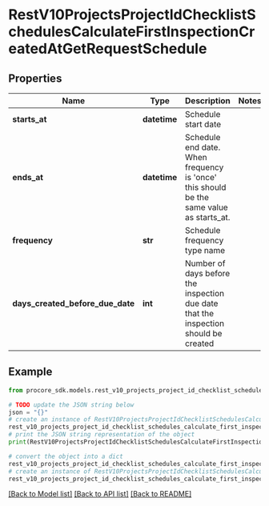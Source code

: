 # RestV10ProjectsProjectIdChecklistSchedulesCalculateFirstInspectionCreatedAtGetRequestSchedule


## Properties

Name | Type | Description | Notes
------------ | ------------- | ------------- | -------------
**starts_at** | **datetime** | Schedule start date | 
**ends_at** | **datetime** | Schedule end date. When frequency is &#39;once&#39; this should be the same value as starts_at. | 
**frequency** | **str** | Schedule frequency type name | 
**days_created_before_due_date** | **int** | Number of days before the inspection due date that the inspection should be created | 

## Example

```python
from procore_sdk.models.rest_v10_projects_project_id_checklist_schedules_calculate_first_inspection_created_at_get_request_schedule import RestV10ProjectsProjectIdChecklistSchedulesCalculateFirstInspectionCreatedAtGetRequestSchedule

# TODO update the JSON string below
json = "{}"
# create an instance of RestV10ProjectsProjectIdChecklistSchedulesCalculateFirstInspectionCreatedAtGetRequestSchedule from a JSON string
rest_v10_projects_project_id_checklist_schedules_calculate_first_inspection_created_at_get_request_schedule_instance = RestV10ProjectsProjectIdChecklistSchedulesCalculateFirstInspectionCreatedAtGetRequestSchedule.from_json(json)
# print the JSON string representation of the object
print(RestV10ProjectsProjectIdChecklistSchedulesCalculateFirstInspectionCreatedAtGetRequestSchedule.to_json())

# convert the object into a dict
rest_v10_projects_project_id_checklist_schedules_calculate_first_inspection_created_at_get_request_schedule_dict = rest_v10_projects_project_id_checklist_schedules_calculate_first_inspection_created_at_get_request_schedule_instance.to_dict()
# create an instance of RestV10ProjectsProjectIdChecklistSchedulesCalculateFirstInspectionCreatedAtGetRequestSchedule from a dict
rest_v10_projects_project_id_checklist_schedules_calculate_first_inspection_created_at_get_request_schedule_from_dict = RestV10ProjectsProjectIdChecklistSchedulesCalculateFirstInspectionCreatedAtGetRequestSchedule.from_dict(rest_v10_projects_project_id_checklist_schedules_calculate_first_inspection_created_at_get_request_schedule_dict)
```
[[Back to Model list]](../README.md#documentation-for-models) [[Back to API list]](../README.md#documentation-for-api-endpoints) [[Back to README]](../README.md)


